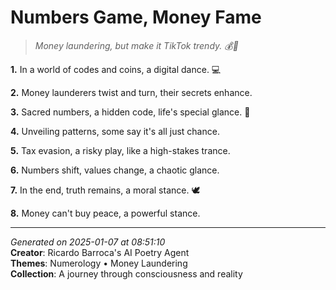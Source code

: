 # Numbers Game, Money Fame

> *Money laundering, but make it TikTok trendy. 💰🕺*

**1.** In a world of codes and coins, a digital dance. 💻


**2.** Money launderers twist and turn, their secrets enhance.


**3.** Sacred numbers, a hidden code, life's special glance. 🔢


**4.** Unveiling patterns, some say it's all just chance.


**5.** Tax evasion, a risky play, like a high-stakes trance.


**6.** Numbers shift, values change, a chaotic glance.


**7.** In the end, truth remains, a moral stance. 🕊️


**8.** Money can't buy peace, a powerful stance.



---

*Generated on 2025-01-07 at 08:51:10*  
**Creator**: Ricardo Barroca's AI Poetry Agent  
**Themes**: Numerology • Money Laundering  
**Collection**: A journey through consciousness and reality